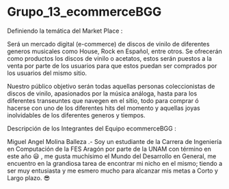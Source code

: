 # Grupo_13_ecommerceBGG

Definiendo la temática del Market Place :

Será un mercado digital (e-commerce) de discos de vinilo de diferentes generos musicales como House, Rock en Español, entre otros.
Se ofrecerán como productos los discos de vinilo o acetatos, estos serán puestos a la venta por parte de los usuarios para que estos puedan ser comprados por los usuarios del mismo sitio.

Nuestro público objetivo serán todas aquellas personas coleccionistas de discos de vinilo, apasionados por la música análoga, hasta para los diferentes transeuntes que navegen en el sitio, todo para comprar ó hacerse con uno de los diferentes hits del momento y aquellas joyas inolvidables de los diferentes generos y tiempos.

Descripción de los Integrantes del Equipo ecommerceBGG :

Miguel Angel Molina Balleza .- Soy un estudiante de la Carrera de Ingeniería en Computación de la FES Aragón por parte de la UNAM con término en este año 😃 , me gusta muchísimo el Mundo del Desarrollo en General, me encuentro en la grandiosa tarea de encontrar mi nicho en el mismo; tiendo a ser muy entusiasta y me esmero mucho para alcanzar mis metas a Corto y Largo plazo. 😎
